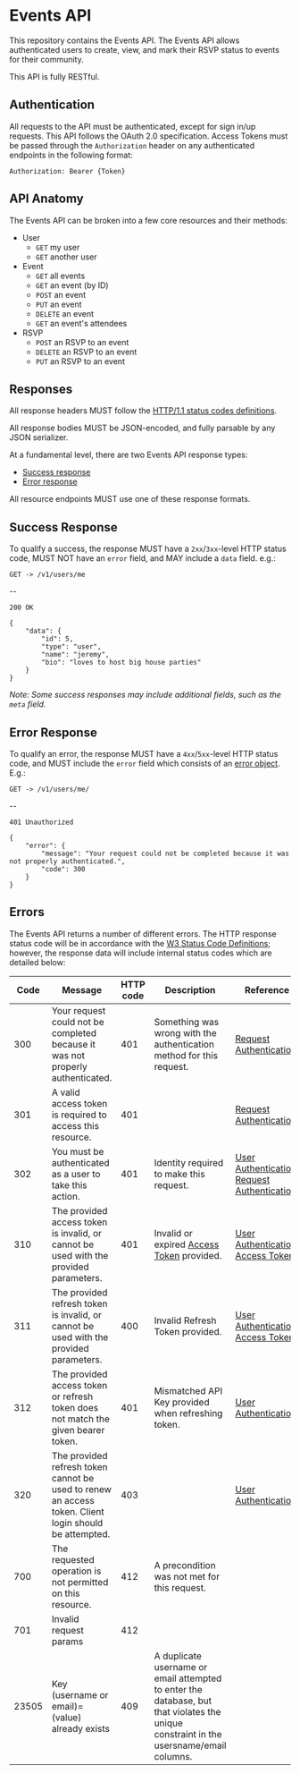 # Events API

This repository contains the Events API. The Events API allows authenticated users to create, view, and mark their RSVP status to events for their community.

This API is fully RESTful.


## Authentication

All requests to the API must be authenticated, except for sign in/up requests. This API follows the OAuth 2.0 specification. Access Tokens must be passed through the `Authorization` header on any authenticated endpoints in the following format:

```
Authorization: Bearer {Token}
```


## API Anatomy

The Events API can be broken into a few core resources and their methods:

- User
	- `GET` my user
	- `GET` another user
- Event
	- `GET` all events
	- `GET` an event (by ID)
	- `POST` an event
	- `PUT` an event
	- `DELETE` an event
	- `GET` an event's attendees
- RSVP
	- `POST` an RSVP to an event
	- `DELETE` an RSVP to an event
	- `PUT` an RSVP to an event

## Responses

All response headers MUST follow the [HTTP/1.1 status codes definitions](https://www.w3.org/Protocols/rfc2616/rfc2616-sec10.html). 

All response bodies MUST be JSON-encoded, and fully parsable by any JSON serializer.

At a fundamental level, there are two Events API response types:

* [Success response](#success-response)
* [Error response](#error-response)

All resource endpoints MUST use one of these response formats.

## Success Response

To qualify a success, the response MUST have a `2xx`/`3xx`-level HTTP status code, MUST NOT have an `error` field, and MAY include a `data` field. e.g.:

```
GET -> /v1/users/me
```
--
```
200 OK
```
```
{
    "data": {
        "id": 5,
        "type": "user",
        "name": "jeremy",
        "bio": "loves to host big house parties"
    }
}
```

*Note: Some success responses may include additional fields, such as the `meta` field.*

## Error Response

To qualify an error, the response MUST have a `4xx`/`5xx`-level HTTP status code, and MUST include the `error` field which consists of an [error object](Errors.md#error-object). E.g.:

```
GET -> /v1/users/me/
```
--
```
401 Unauthorized
```
```
{
    "error": {
        "message": "Your request could not be completed because it was not properly authenticated.",
        "code": 300
    }
}
```

## Errors

The Events API returns a number of different errors. The HTTP response status code will be in accordance with the [W3 Status Code Definitions](https://www.w3.org/Protocols/rfc2616/rfc2616-sec10.html); however, the response data will include internal status codes which are detailed below:

Code | Message | HTTP code | Description | Reference
---- | ------- | --------- | ----------- | ---------  
300 | Your request could not be completed because it was not properly authenticated. | 401 | Something was wrong with the authentication method for this request. | [Request Authentication](Authentication/RequestAuthentication.md)
301 | A valid access token is required to access this resource. | 401 | | [Request Authentication](Authentication/RequestAuthentication.md)
302 | You must be authenticated as a user to take this action. | 401 | Identity required to make this request. | [User Authentication](Authentication/OAuthAuthentication.md), [Request Authentication](Authentication/RequestAuthentication.md)
310 | The provided access token is invalid, or cannot be used with the provided parameters. | 401 | Invalid or expired [Access Token](Authentication/OAuthAuthentication/AccessToken.md) provided. | [User Authentication](Authentication/OAuthAuthentication.md), [Access Token](Authentication/OAuthAuthentication/AccessToken.md)
311 | The provided refresh token is invalid, or cannot be used with the provided parameters. | 400 | Invalid Refresh Token provided. | [User Authentication](Authentication/OAuthAuthentication.md), [Access Token](Authentication/OAuthAuthentication/AccessToken.md)
312 | The provided access token or refresh token does not match the given bearer token. | 401 | Mismatched API Key provided when refreshing token. | [User Authentication](Authentication/OAuthAuthentication.md)
320 | The provided refresh token cannot be used to renew an access token. Client login should be attempted. | 403 | | [User Authentication](Authentication/OAuthAuthentication.md)
700 | The requested operation is not permitted on this resource. | 412 | A precondition was not met for this request. | 
701 | Invalid request params | 412 | | 
23505 | Key (username or email)=(value) already exists | 409 | A duplicate username or email attempted to enter the database, but that violates the unique constraint in the usersname/email columns. |
